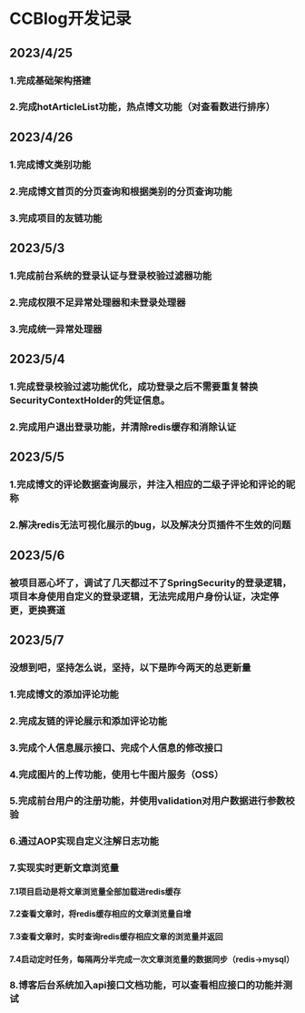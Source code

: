 # 						CCBlog开发记录
## 2023/4/25

### 1.完成基础架构搭建

### 2.完成hotArticleList功能，热点博文功能（对查看数进行排序）

## 2023/4/26

### 1.完成博文类别功能

### 2.完成博文首页的分页查询和根据类别的分页查询功能

### 3.完成项目的友链功能

## 2023/5/3

### 1.完成前台系统的登录认证与登录校验过滤器功能

### 2.完成权限不足异常处理器和未登录处理器

### 3.完成统一异常处理器

## 2023/5/4

### 1.完成登录校验过滤功能优化，成功登录之后不需要重复替换SecurityContextHolder的凭证信息。

### 2.完成用户退出登录功能，并清除redis缓存和消除认证

## 2023/5/5

### 1.完成博文的评论数据查询展示，并注入相应的二级子评论和评论的昵称

### 2.解决redis无法可视化展示的bug，以及解决分页插件不生效的问题

## 2023/5/6

### 被项目恶心坏了，调试了几天都过不了SpringSecurity的登录逻辑，项目本身使用自定义的登录逻辑，无法完成用户身份认证，决定停更，更换赛道
## 2023/5/7

### 没想到吧，坚持怎么说，坚持，以下是昨今两天的总更新量

### 1.完成博文的添加评论功能

### 2.完成友链的评论展示和添加评论功能

### 3.完成个人信息展示接口、完成个人信息的修改接口

### 4.完成图片的上传功能，使用七牛图片服务（OSS）

### 5.完成前台用户的注册功能，并使用validation对用户数据进行参数校验

### 6.通过AOP实现自定义注解日志功能

### 7.实现实时更新文章浏览量

#### 7.1项目启动是将文章浏览量全部加载进redis缓存

#### 7.2查看文章时，将redis缓存相应的文章浏览量自增

#### 7.3查看文章时，实时查询redis缓存相应文章的浏览量并返回

#### 7.4启动定时任务，每隔两分半完成一次文章浏览量的数据同步（redis->mysql）

### 8.博客后台系统加入api接口文档功能，可以查看相应接口的功能并测试
